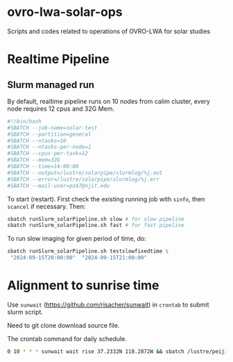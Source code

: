 # ovro-lwa-solar-ops

Scripts and codes related to operations of OVRO-LWA for solar studies

# Realtime Pipeline

## Slurm managed run


By default, realtime pipeline runs on 10 nodes from calim cluster, every node requires 12 cpus and 32G Mem.

```bash
#!/bin/bash
#SBATCH --job-name=solar-test
#SBATCH --partition=general
#SBATCH --ntasks=10
#SBATCH --ntasks-per-node=1
#SBATCH --cpus-per-task=12
#SBATCH --mem=32G
#SBATCH --time=14:00:00
#SBATCH --output=/lustre/solarpipe/slurmlog/%j.out
#SBATCH --error=/lustre/solarpipe/slurmlog/%j.err
#SBATCH --mail-user=pz47@njit.edu
```

To start (restart). First check the existing running job with `sinfo`, then `scancel` if necessary. Then:

```bash
sbatch runSlurm_solarPipeline.sh slow # for slow pipeline
sbatch runSlurm_solarPipeline.sh fast # for fast pipeline
```


To run slow imaging for given period of time, do:

```bash
sbatch runSlurm_solarPipeline.sh testslowfixedtime \
 "2024-09-15T20:00:00"  "2024-09-15T21:00:00" 
```


# Alignment to sunrise time

 Use `sunwait` (https://github.com/risacher/sunwait) in `crontab` to submit slurm script.

Need to git clone download source file.

The crontab command for daily schedule.

```bash
0 10 * * * sunwait wait rise 37.2332N 118.2872W && sbatch /lustre/peijin/ovro-lwa-solar-ops/runSlurm_solarPipeline.sh slow
```


